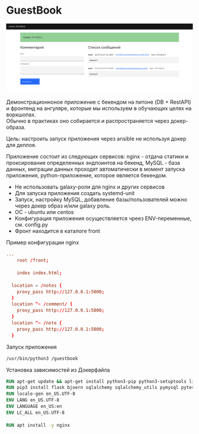 # GuestBook

![](2019-11-18-00-37-30.png)

Демонстрационноное приложение с бекендом на питоне (DB + RestAPI) и фронтенд на ангуляре, которые мы используем в обучающих целях на воркшопах.  
Обычно в практиках оно собирается и распространяется через докер-образа.

Цель: настроить запуск приложения через ansible не используя докер для деплоя.

Приложение состоит из следующих сервисов:  nginx - отдача статики и проксирование определенных эндпоинтов на бекенд, MySQL - база данных, миграции данных проходят автоматически в момент запуска приложения, python-приложение, которое является бекендом.

- Не использовать galaxy-роли для nginx и других сервисов
- Для запуска приложения создать systemd-unit
- Запуск, настройку MySQL, добавление базы/пользователей можно через докер образ и/или galaxy роль.
- ОС - ubuntu или centos
- Конфигурация приложения осуществляется чреез ENV-переменные, см. config.py
- Фронт находится в каталоге front

Пример конфигурации nginx
```conf
...
	root /front;

	index index.html;

  location = /notes {
    proxy_pass http://127.0.0.1:5000;
  }
  location ^~ /comment/ {
    proxy_pass http://127.0.0.1:5000;
  }
  location ^~ /note {
    proxy_pass http://127.0.0.1:5000;
  }
```

Запуск приложения
```bash
/usr/bin/python3 /guestbook
```

Установка зависимостей из Докерфайла
```Dockerfile
RUN apt-get update && apt-get install python3-pip python3-setuptools libev-dev locales -y
RUN pip3 install flask bjoern sqlalchemy sqlalchemy_utils pymysql pytest cryptography
RUN locale-gen en_US.UTF-8
ENV LANG en_US.UTF-8
ENV LANGUAGE en_US:en
ENV LC_ALL en_US.UTF-8

RUN apt install -y nginx
```
